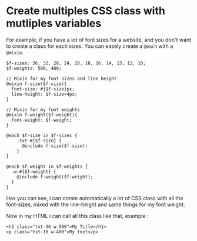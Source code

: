 # Create multiples CSS class with mutliples variables

For example, if you have a lot of font sizes for a website, and you don't want to create a class for each sizes.
You can easely create a `@each` with a `@mixin`.

```
$f-sizes: 36, 32, 28, 24, 20, 18, 16, 14, 13, 12, 10;
$f-weights: 500, 400;

// Mixin for my font sizes and line height
@mixin f-size($f-size){
  font-size: #{$f-size}px;
  line-height: $f-size+4px;
}

// Mixin for my font weights
@mixin f-weight($f-weight){
  font-weight: $f-weight;
}

@each $f-size in $f-sizes {
    .txt-#{$f-size} {
      @include f-size($f-size);
    }
}

@each $f-weight in $f-weights {
  .w-#{$f-weight} {
    @include f-weight($f-weight);
  }
}

```

Has you can see, i can create automatically a lot of CSS class with all the font-sizes, mixed with the line-height and same things for my font weight.

Now in my HTML i can call all this class like that, example :

```
<h1 class="txt-36 w-500">My Title</h1>
<p class="txt-18 w-400">My text</p>
```

